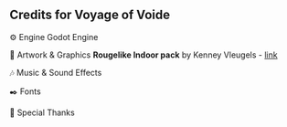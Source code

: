 ## Credits for Voyage of Voide

⚙️ Engine
Godot Engine

🎨 Artwork & Graphics
**Rougelike Indoor pack** by Kenney Vleugels - [link](https://kenney.nl/assets/roguelike-indoors)

🎶 Music & Sound Effects

✒️ Fonts

🙏 Special Thanks
